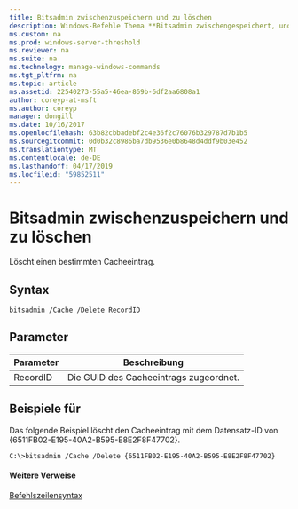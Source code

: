 ```yaml
---
title: Bitsadmin zwischenzuspeichern und zu löschen
description: Windows-Befehle Thema **Bitsadmin zwischengespeichert, und Löschen von** -Löscht einen bestimmten Cacheeintrag.
ms.custom: na
ms.prod: windows-server-threshold
ms.reviewer: na
ms.suite: na
ms.technology: manage-windows-commands
ms.tgt_pltfrm: na
ms.topic: article
ms.assetid: 22540273-55a5-46ea-869b-6df2aa6808a1
author: coreyp-at-msft
ms.author: coreyp
manager: dongill
ms.date: 10/16/2017
ms.openlocfilehash: 63b82cbbadebf2c4e36f2c76076b329787d7b1b5
ms.sourcegitcommit: 0d0b32c8986ba7db9536e0b8648d4ddf9b03e452
ms.translationtype: MT
ms.contentlocale: de-DE
ms.lasthandoff: 04/17/2019
ms.locfileid: "59852511"
---
```

# <a name="bitsadmin-cache-and-delete"></a>Bitsadmin zwischenzuspeichern und zu löschen



Löscht einen bestimmten Cacheeintrag.

## <a name="syntax"></a>Syntax

```
bitsadmin /Cache /Delete RecordID 
```

## <a name="parameters"></a>Parameter

|Parameter|Beschreibung|
|---------|-----------|
|RecordID|Die GUID des Cacheeintrags zugeordnet.|

## <a name="BKMK_examples"></a>Beispiele für

Das folgende Beispiel löscht den Cacheeintrag mit dem Datensatz-ID von {6511FB02-E195-40A2-B595-E8E2F8F47702}.
```
C:\>bitsadmin /Cache /Delete {6511FB02-E195-40A2-B595-E8E2F8F47702} 
```

#### <a name="additional-references"></a>Weitere Verweise

[Befehlszeilensyntax](command-line-syntax-key.md)
